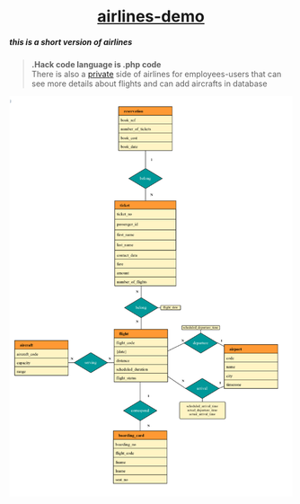 <a href="https://airlines-demo-version.herokuapp.com/"><h1 align="center">airlines-demo</h1></a>

<h5>this is a short version of airlines</h5>

><b>.Hack code language is .php code</b><br>
There is also a <a href="https://airlines-demo-version.herokuapp.com/private.php">private</a> side of airlines for employees-users that can see more details about flights and can add aircrafts in database



<img align="center" src="https://raw.githubusercontent.com/MariosChartsias/Airlines-demo/main/images/ER%20diagram%20copy.jpg"/>
